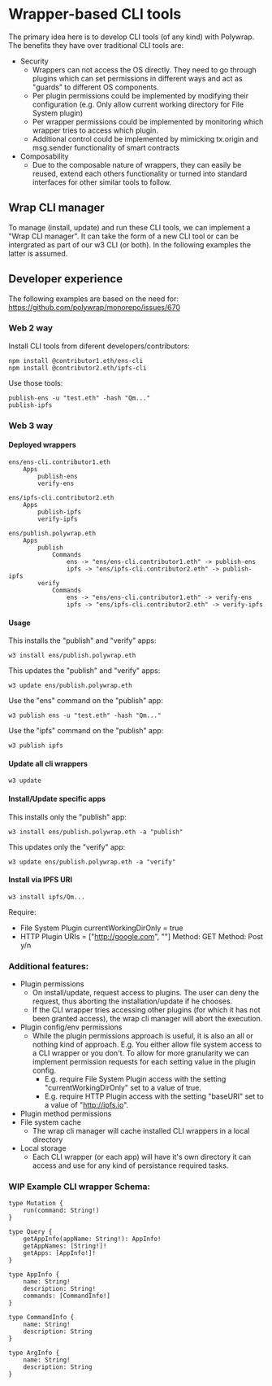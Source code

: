 # Wrapper-based CLI tools

The primary idea here is to develop CLI tools (of any kind) with Polywrap. The benefits they have over traditional CLI tools are:
- Security
    - Wrappers can not access the OS directly. They need to go through plugins which can set permissions in different ways and act as "guards" to different OS components.
    - Per plugin permissions could be implemented by modifying their configuration (e.g. Only allow current working directory for File System plugin)
    - Per wrapper permissions could be implemented by monitoring which wrapper tries to access which plugin.
    - Additional control could be implemented by mimicking tx.origin and msg.sender functionality of smart contracts
- Composability 
    - Due to the composable nature of wrappers, they can easily be reused, extend each others functionality or turned into standard interfaces for other similar tools to follow.

## Wrap CLI manager

To manage (install, update) and run these CLI tools, we can implement a "Wrap CLI manager". It can take the form of a new CLI tool or can be intergrated as part of our w3 CLI (or both). In the following examples the latter is assumed.
    
## Developer experience

The following examples are based on the need for: https://github.com/polywrap/monorepo/issues/670

### Web 2 way
Install CLI tools from diferent developers/contributors:
```
npm install @contributor1.eth/ens-cli
npm install @contributor2.eth/ipfs-cli
```
Use those tools:
```
publish-ens -u "test.eth" -hash "Qm..."
publish-ipfs
```

### Web 3 way

#### Deployed wrappers
```
ens/ens-cli.contributor1.eth
    Apps 
        publish-ens
        verify-ens
    
ens/ipfs-cli.contributor2.eth
    Apps 
        publish-ipfs
        verify-ipfs

ens/publish.polywrap.eth
    Apps
        publish
            Commands
                ens -> "ens/ens-cli.contributor1.eth" -> publish-ens
                ipfs -> "ens/ipfs-cli.contributor2.eth" -> publish-ipfs
        verify
            Commands
                ens -> "ens/ens-cli.contributor1.eth" -> verify-ens
                ipfs -> "ens/ipfs-cli.contributor2.eth" -> verify-ipfs
```

#### Usage
This installs the "publish" and "verify" apps:
```
w3 install ens/publish.polywrap.eth
```
This updates the "publish" and "verify" apps:
```
w3 update ens/publish.polywrap.eth
```
Use the "ens" command on the "publish" app:
```
w3 publish ens -u "test.eth" -hash "Qm..."
```
Use the "ipfs" command on the "publish" app:
```
w3 publish ipfs
```

#### Update all cli wrappers
```
w3 update
```

#### Install/Update specific apps

This installs only the "publish" app:
```
w3 install ens/publish.polywrap.eth -a "publish"
```
This updates only the "verify" app:
```          
w3 update ens/publish.polywrap.eth -a "verify"
```

#### Install via IPFS URI
```
w3 install ipfs/Qm...
```

Require:
- File System Plugin
    currentWorkingDirOnly = true
- HTTP Plugin
    URIs = ["http://google.com", ""]
    Method: GET
    Method: Post
y/n


### Additional features:
- Plugin permissions
    - On install/update, request access to plugins. The user can deny the request, thus aborting the installation/update if he chooses.
    - If the CLI wrapper tries accessing other plugins (for which it has not been granted access), the wrap cli manager will abort the execution.
- Plugin config/env permissions
    - While the plugin permissions approach is useful, it is also an all or nothing kind of approach. E.g. You either allow file system access to a CLI wrapper or you don't. To allow for more granularity we can implement permission requests for each setting value in the plugin config. 
        - E.g. require File System Plugin access with the setting "currentWorkingDirOnly" set to a value of true. 
        - E.g. require HTTP Plugin access with the setting "baseURI" set to a value of "http://ipfs.io".
- Plugin method permissions
- File system cache
    - The wrap cli manager will cache installed CLI wrappers in a local directory
- Local storage
    - Each CLI wrapper (or each app) will have it's own directory it can access and use for any kind of persistance required tasks.

### WIP Example CLI wrapper Schema:
```graphql=
type Mutation {
    run(command: String!)    
}

type Query {
    getAppInfo(appName: String!): AppInfo!
    getAppNames: [String!]!
    getApps: [AppInfo!]!
}

type AppInfo {
    name: String!
    description: String!
    commands: [CommandInfo!]
}

type CommandInfo {
    name: String!
    description: String
}

type ArgInfo {
    name: String!
    description: String
}
```
